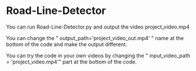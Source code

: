# Road-Line-Detector

You can run Road-Line-Detector.py and output the video project_video.mp4

You can change the " output_path='project_video_out.mp4' " name at the bottom of the code and make the output different.

You can try the code in your own videos by changing the " input_video_path = 'project_video.mp4'" part at the bottom of the code.
